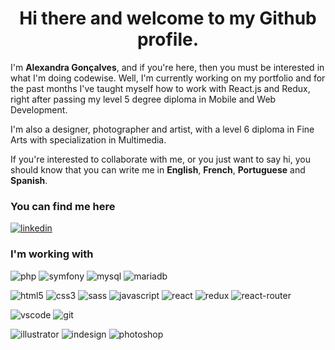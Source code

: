 <h1 align="center">Hi there and welcome to my Github profile.</h1>

I'm **Alexandra Gonçalves**, and if you're here, then you must be interested in what I'm doing codewise.
Well, I'm currently working on my portfolio and for the past months I've taught myself how to work with React.js and Redux, right after passing my level 5 degree diploma in Mobile and Web Development.

I'm also a designer, photographer and artist, with a level 6 diploma in Fine Arts with specialization in Multimedia.

If you're interested to collaborate with me, or you just want to say hi, you should know that you can write me in **English**, **French**, **Portuguese** and **Spanish**.

### You can find me here
<a href="https://www.linkedin.com/in/alexa-goncalves/" target="_blank" align="center"><img alt="linkedin" src="https://img.shields.io/badge/linkedin-%23FFFFFF.svg?&style=for-the-badge&logo=linkedin&logoColor=121212"/></a>

### I'm working with
<p>
<img alt="php" src="https://img.shields.io/badge/php-%23121212.svg?style=for-the-badge&logo=php&logoColor=white" />
<img alt="symfony" src="https://img.shields.io/badge/symfony-%23121212.svg?style=for-the-badge&logo=symfony&logoColor=white" />
<img alt="mysql" src="https://img.shields.io/badge/MySQL-121212?style=for-the-badge&logo=mysql&logoColor=white" />
<img alt="mariadb" src="https://img.shields.io/badge/MariaDB-121212?style=for-the-badge&logo=mariadb&logoColor=white" />
</p>

<p>
<img alt="html5" src="https://img.shields.io/badge/html5-%23121212.svg?style=for-the-badge&logo=html5&logoColor=white" />
<img alt="css3" src="https://img.shields.io/badge/css3-%23121212.svg?style=for-the-badge&logo=css3&logoColor=white" />
<img alt="sass" src="https://img.shields.io/badge/Sass-121212?style=for-the-badge&logo=sass&logoColor=white" />
<img alt="javascript" src="https://img.shields.io/badge/javascript-%23121212.svg?style=for-the-badge&logo=javascript&logoColor=%23FFFFFF" />
<img alt="react" src="https://img.shields.io/badge/react-%23121212.svg?style=for-the-badge&logo=react&logoColor=%23FFFFFF" />
<img alt="redux" src="https://img.shields.io/badge/Redux-121212?style=for-the-badge&logo=redux&logoColor=white" />
<img alt="react-router" src="https://img.shields.io/badge/React_Router-121212?style=for-the-badge&logo=react-router&logoColor=white" />
</p>

<p>
<img alt="vscode" src="https://img.shields.io/badge/Visual_Studio_Code-121212?style=for-the-badge&logo=visual%20studio%20code&logoColor=white" />
<img alt="git" src="https://img.shields.io/badge/git-%23121212.svg?style=for-the-badge&logo=git&logoColor=white" />
</p>

<p>
<img alt="illustrator" src="https://img.shields.io/badge/Adobe%20Illustrator-121212?style=for-the-badge&logo=adobe%20illustrator&logoColor=white" />
<img alt="indesign" src="https://img.shields.io/badge/Adobe%20InDesign-121212?style=for-the-badge&logo=Adobe%20InDesign&logoColor=white" />
<img alt="photoshop" src="https://img.shields.io/badge/Adobe%20Photoshop-121212?style=for-the-badge&logo=Adobe%20Photoshop&logoColor=white" />
</p>
